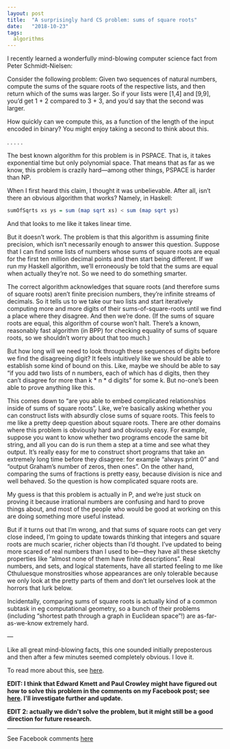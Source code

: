 ```yaml
---
layout: post
title:  "A surprisingly hard CS problem: sums of square roots"
date:   "2018-10-23"
tags:
  algorithms
---
```


I recently learned a wonderfully mind-blowing computer science fact from Peter Schmidt-Nielsen:

Consider the following problem: Given two sequences of natural numbers, compute the sums of the square roots of the respective lists, and then return which of the sums was larger. So if your lists were [1,4] and [9,9], you’d get 1 + 2 compared to 3 + 3, and you’d say that the second was larger.

How quickly can we compute this, as a function of the length of the input encoded in binary? You might enjoy taking a second to think about this.

.
.
.
.
.

The best known algorithm for this problem is in PSPACE. That is, it takes exponential time but only polynomial space. That means that as far as we know, this problem is crazily hard—among other things, PSPACE is harder than NP.

When I first heard this claim, I thought it was unbelievable. After all, isn’t there an obvious algorithm that works? Namely, in Haskell:

```haskell
sumOfSqrts xs ys = sum (map sqrt xs) < sum (map sqrt ys)
```

And that looks to me like it takes linear time.

But it doesn’t work. The problem is that this algorithm is assuming finite precision, which isn’t necessarily enough to answer this question. Suppose that I can find some lists of numbers whose sums of square roots are equal for the first ten million decimal points and then start being different. If we run my Haskell algorithm, we’ll erroneously be told that the sums are equal when actually they’re not. So we need to do something smarter.

The correct algorithm acknowledges that square roots (and therefore sums of square roots) aren’t finite precision numbers, they’re infinite streams of decimals. So it tells us to we take our two lists and start iteratively computing more and more digits of their sums-of-square-roots until we find a place where they disagree. And then we’re done. (If the sums of square roots are equal, this algorithm of course won’t halt. There’s a known, reasonably fast algorithm (in BPP) for checking equality of sums of square roots, so we shouldn’t worry about that too much.)

But how long will we need to look through these sequences of digits before we find the disagreeing digit? It feels intuitively like we should be able to establish some kind of bound on this. Like, maybe we should be able to say “if you add two lists of n numbers, each of which has d digits, then they can’t disagree for more than k * n * d digits” for some k. But no-one’s been able to prove anything like this.

This comes down to “are you able to embed complicated relationships inside of sums of square roots”. Like, we’re basically asking whether you can construct lists with absurdly close sums of square roots. This feels to me like a pretty deep question about square roots. There are other domains where this problem is obviously hard and obviously easy. For example, suppose you want to know whether two programs encode the same bit string, and all you can do is run them a step at a time and see what they output. It’s really easy for me to construct short programs that take an extremely long time before they disagree: for example “always print 0” and “output Graham’s number of zeros, then ones”. On the other hand, comparing the sums of fractions is pretty easy, because division is nice and well behaved. So the question is how complicated square roots are.

My guess is that this problem is actually in P, and we’re just stuck on proving it because irrational numbers are confusing and hard to prove things about, and most of the people who would be good at working on this are doing something more useful instead.

But if it turns out that I’m wrong, and that sums of square roots can get very close indeed, I’m going to update towards thinking that integers and square roots are much scarier, richer objects than I’d thought. I’ve updated to being more scared of real numbers than I used to be—they have all these sketchy properties like “almost none of them have finite descriptions”. Real numbers, and sets, and logical statements, have all started feeling to me like Cthuluesque monstrosities whose appearances are only tolerable because we only look at the pretty parts of them and don’t let ourselves look at the horrors that lurk below.

Incidentally, comparing sums of square roots is actually kind of a common subtask in eg computational geometry, so a bunch of their problems (including “shortest path through a graph in Euclidean space”!) are as-far-as-we-know extremely hard.

—

Like all great mind-blowing facts, this one sounded initially preposterous and then after a few minutes seemed completely obvious. I love it.

To read more about this, see [here](https://cstheory.stackexchange.com/a/4010/42614).

**EDIT: I think that Edward Kmett and Paul Crowley might have figured out how to solve this problem in the comments on my Facebook post; see [here](https://www.facebook.com/bshlgrs/posts/10215278471769811?comment_id=10215291928186213&comment_tracking=%7B%22tn%22%3A%22R%22%7D). I'll investigate further and update.**

**EDIT 2: actually we didn't solve the problem, but it might still be a good direction for future research.**

---

See Facebook comments [here](https://www.facebook.com/bshlgrs/posts/10215278471769811)

